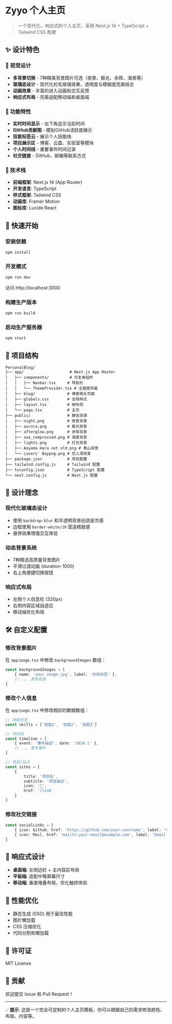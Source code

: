 # Zyyo 个人主页

> 一个现代化、响应式的个人主页，采用 Next.js 14 + TypeScript + Tailwind CSS 构建

## ✨ 设计特色

### 🎨 视觉设计
- **多背景切换** - 7种精美背景图片可选（夜景、极光、余晖、海景等）
- **玻璃态设计** - 现代化的毛玻璃效果，透明度与模糊度完美结合
- **动画效果** - 丰富的进入动画和交互反馈
- **响应式布局** - 完美适配移动端和桌面端

### 🔧 功能特性
- **实时时间显示** - 右下角显示当前时间
- **GitHub贡献图** - 模拟GitHub活跃度展示
- **技能标签云** - 展示个人技能栈
- **项目展示区** - 博客、云盘、实验室等模块
- **个人时间线** - 重要事件时间记录
- **社交链接** - GitHub、邮箱等联系方式

### 🎯 技术栈
- **前端框架**: Next.js 14 (App Router)
- **开发语言**: TypeScript
- **样式框架**: Tailwind CSS
- **动画库**: Framer Motion
- **图标库**: Lucide React

## 🚀 快速开始

### 安装依赖
```bash
npm install
```

### 开发模式
```bash
npm run dev
```
访问 http://localhost:3000

### 构建生产版本
```bash
npm run build
```

### 启动生产服务器
```bash
npm start
```

## 📁 项目结构

```
PersonalBlog/
├── app/                    # Next.js App Router
│   ├── components/         # 可复用组件
│   │   ├── Navbar.tsx     # 导航栏
│   │   └── ThemeProvider.tsx # 主题提供者
│   ├── blog/              # 博客相关页面
│   ├── globals.css        # 全局样式
│   ├── layout.tsx         # 根布局
│   └── page.tsx           # 主页
├── public/                # 静态资源
│   ├── night.png          # 夜景背景
│   ├── aurora.png         # 极光背景
│   ├── afterglow.png      # 余晖背景
│   ├── sea_compressed.png # 海景背景
│   ├── lights.png         # 灯光背景
│   ├── Aoyama Hara not old.png # 青山背景
│   └── Lovers' Baypng.png # 恋人湾背景
├── package.json           # 项目配置
├── tailwind.config.js     # Tailwind 配置
├── tsconfig.json          # TypeScript 配置
└── next.config.js         # Next.js 配置
```

## 🎨 设计理念

### 现代化玻璃态设计
- 使用 `backdrop-blur` 和半透明背景创造层次感
- 边框使用 `border-white/10` 营造精致感
- 悬停效果增强交互体验

### 动态背景系统
- 7种精选高质量背景图片
- 平滑过渡动画 (duration-1000)
- 右上角便捷切换按钮

### 响应式布局
- 左侧个人信息栏 (320px)
- 右侧内容区域自适应
- 移动端优化布局

## 🛠️ 自定义配置

### 修改背景图片
在 `app/page.tsx` 中修改 `backgroundImages` 数组：

```typescript
const backgroundImages = [
    { name: 'your-image.jpg', label: '你的标签' },
    // ... 更多背景
]
```

### 修改个人信息
在 `app/page.tsx` 中修改相应的数据数组：

```typescript
// 技能标签
const skills = ['技能1', '技能2', '技能3']

// 时间线
const timeline = [
    { event: '事件描述', date: '2024.1' },
    // ... 更多事件
]

// 项目/站点
const sites = [
    {
        title: '项目名',
        subtitle: '项目描述',
        icon: '📝',
        href: '/link'
    }
]
```

### 修改社交链接
```typescript
const socialLinks = [
    { icon: Github, href: 'https://github.com/your-username', label: 'GitHub' },
    { icon: Mail, href: 'mailto:your-email@example.com', label: 'Email' },
]
```

## 📱 响应式设计

- **桌面端**: 左侧边栏 + 主内容区布局
- **平板端**: 适配中等屏幕尺寸
- **移动端**: 垂直堆叠布局，优化触控体验

## 🎯 性能优化

- 静态生成 (SSG) 用于最佳性能
- 图片懒加载
- CSS 压缩优化
- 代码分割和懒加载

## 📄 许可证

MIT License

## 🤝 贡献

欢迎提交 Issue 和 Pull Request！

---

💡 **提示**: 这是一个完全可定制的个人主页模板，你可以根据自己的需求修改颜色、布局、内容等。 